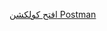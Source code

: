 [افتح كولكشن Postman](https://.postman.co/workspace/My-Workspace~084aac28-5d77-4905-875f-e5cb24f974dc/collection/40093120-c5bf94a4-c4f3-4e65-b384-dd8a4b10d85e?action=share&creator=40093120&active-environment=40093120-bd82ded6-9b24-4bb6-9fba-ea9d1672169d)
